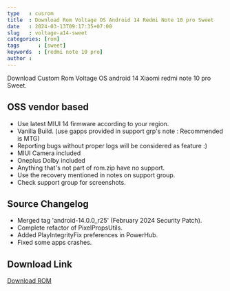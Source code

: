 ```yaml
---
type   : cusrom
title  : Download Rom Voltage OS Android 14 Redmi Note 10 pro Sweet
date   : 2024-03-13T09:17:35+07:00
slug   : voltage-a14-sweet
categories: [rom]
tags      : [sweet]
keywords  : [redmi note 10 pro]
author : 
---
```


Download Custom Rom Voltage OS android 14 Xiaomi redmi note 10 pro Sweet.

## OSS vendor based
- Use latest MIUI 14 firmware according to your region. 
- Vanilla Build. (use gapps provided in support grp's note : Recommended is MTG)
- Reporting bugs without proper logs will be considered as feature :)
- MIUI Camera included 
- Oneplus Dolby included
- Anything that's not part of rom.zip have no support.
- Use the recovery mentioned in notes on support group.
- Check support group for screenshots.

## Source Changelog
- Merged tag 'android-14.0.0_r25' (February 2024 Security Patch). 
- Complete refactor of PixelPropsUtils. 
- Added PlayIntegrityFix preferences in PowerHub. 
- Fixed some apps crashes. 

## Download Link
[Download ROM](https://sourceforge.net/projects/voltage-os/files/sweet/)

